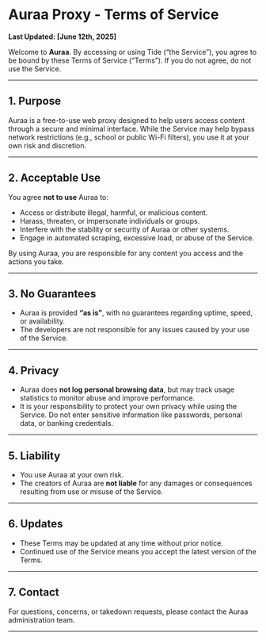 # Auraa Proxy - Terms of Service

**Last Updated: [June 12th, 2025]**

Welcome to **Auraa**. By accessing or using Tide (“the Service”), you agree to be bound by these Terms of Service (“Terms”). If you do not agree, do not use the Service.

---

## 1. Purpose

Auraa is a free-to-use web proxy designed to help users access content through a secure and minimal interface. While the Service may help bypass network restrictions (e.g., school or public Wi-Fi filters), you use it at your own risk and discretion.

---

## 2. Acceptable Use

You agree **not to use** Auraa to:

- Access or distribute illegal, harmful, or malicious content.
- Harass, threaten, or impersonate individuals or groups.
- Interfere with the stability or security of Auraa or other systems.
- Engage in automated scraping, excessive load, or abuse of the Service.

By using Auraa, you are responsible for any content you access and the actions you take.

---

## 3. No Guarantees

- Auraa is provided **“as is”**, with no guarantees regarding uptime, speed, or availability.
- The developers are not responsible for any issues caused by your use of the Service.

---

## 4. Privacy

- Auraa does **not log personal browsing data**, but may track usage statistics to monitor abuse and improve performance.
- It is your responsibility to protect your own privacy while using the Service. Do not enter sensitive information like passwords, personal data, or banking credentials.

---

## 5. Liability

- You use Auraa at your own risk.
- The creators of Auraa are **not liable** for any damages or consequences resulting from use or misuse of the Service.

---

## 6. Updates

- These Terms may be updated at any time without prior notice.
- Continued use of the Service means you accept the latest version of the Terms.

---

## 7. Contact

For questions, concerns, or takedown requests, please contact the Auraa administration team.

---
